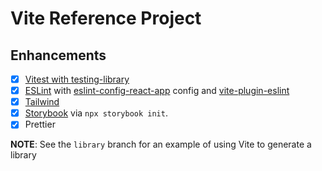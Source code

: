 # Vite Reference Project

## Enhancements

- [x] [Vitest with testing-library](https://stackblitz.com/github/vitest-dev/vitest/tree/main/examples/react-testing-lib)
- [x] [ESLint](https://stackoverflow.com/a/71095803/26180) with [eslint-config-react-app](eslint-config-react-app) config and [vite-plugin-eslint](https://www.npmjs.com/package/vite-plugin-eslint)
- [x] [Tailwind](https://tailwindcss.com/docs/guides/vite)
- [x] [Storybook](https://storybook.js.org/docs/react/workflows/vite-builds) via `npx storybook init`.
- [x] Prettier

**NOTE**: See the `library` branch for an example of using Vite to generate a library

